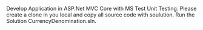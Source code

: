 Develop Application in ASP.Net MVC Core with MS Test Unit Testing.
Please create a clone in you local and copy all source code with soulution.
Run the Solution CurrencyDenomination.sln.
